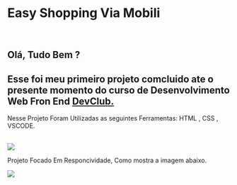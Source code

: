 <h1>Easy Shopping Via Mobili</h1>
<br>
<h2>Olá, Tudo Bem ? </h2>
<h2>Esse foi meu primeiro projeto comcluido ate o presente momento do curso de Desenvolvimento Web Fron End <a href="https//rodolfomore.com.br/deviclub">DevClub.</a></h2>
<p>Nesse Projeto Foram Utilizadas as seguintes Ferramentas: HTML , CSS , VSCODE.</p>
<br>

<img src="https://github.com/WgDksilva/Primeiro-Projeto---DevFlix/blob/main/img/IMG5.jpeg?raw=true">
<p>Projeto Focado Em Responcividade, Como mostra a imagem abaixo.</p>
<img src="https://github.com/WgDksilva/Primeiro-Projeto---DevFlix/blob/main/img/IMG6.jpeg?raw=true">
